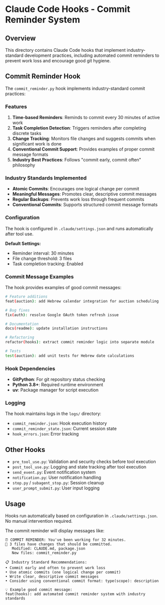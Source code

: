 # Claude Code Hooks - Commit Reminder System

## Overview

This directory contains Claude Code hooks that implement industry-standard development practices, including automated commit reminders to prevent work loss and encourage good git hygiene.

## Commit Reminder Hook

The `commit_reminder.py` hook implements industry-standard commit practices:

### Features

1. **Time-based Reminders**: Reminds to commit every 30 minutes of active work
2. **Task Completion Detection**: Triggers reminders after completing discrete tasks
3. **Change Tracking**: Monitors file changes and suggests commits when significant work is done
4. **Conventional Commit Support**: Provides examples of proper commit message formats
5. **Industry Best Practices**: Follows "commit early, commit often" philosophy

### Industry Standards Implemented

- **Atomic Commits**: Encourages one logical change per commit
- **Meaningful Messages**: Promotes clear, descriptive commit messages
- **Regular Backups**: Prevents work loss through frequent commits
- **Conventional Commits**: Supports structured commit message formats

### Configuration

The hook is configured in `.claude/settings.json` and runs automatically after tool use.

**Default Settings:**
- Reminder interval: 30 minutes
- File change threshold: 3 files
- Task completion tracking: Enabled

### Commit Message Examples

The hook provides examples of good commit messages:

```bash
# Feature additions
feat(auction): add Hebrew calendar integration for auction scheduling

# Bug fixes  
fix(auth): resolve Google OAuth token refresh issue

# Documentation
docs(readme): update installation instructions

# Refactoring
refactor(hooks): extract commit reminder logic into separate module

# Tests
test(auction): add unit tests for Hebrew date calculations
```

### Hook Dependencies

- **GitPython**: For git repository status checking
- **Python 3.8+**: Required runtime environment
- **uv**: Package manager for script execution

### Logging

The hook maintains logs in the `logs/` directory:
- `commit_reminder.json`: Hook execution history
- `commit_reminder_state.json`: Current session state
- `hook_errors.json`: Error tracking

## Other Hooks

- `pre_tool_use.py`: Validation and security checks before tool execution
- `post_tool_use.py`: Logging and state tracking after tool execution
- `send_event.py`: Event notification system
- `notification.py`: User notification handling
- `stop.py` / `subagent_stop.py`: Session cleanup
- `user_prompt_submit.py`: User input logging

## Usage

Hooks run automatically based on configuration in `.claude/settings.json`. No manual intervention required.

The commit reminder will display messages like:

```
⏰ COMMIT REMINDER: You've been working for 32 minutes.
📝 3 files have changes that should be committed.
   Modified: CLAUDE.md, package.json
   New files: commit_reminder.py

📋 Industry Standard Recommendations:
• Commit early and often to prevent work loss
• Use atomic commits (one logical change per commit)  
• Write clear, descriptive commit messages
• Consider using conventional commit format: type(scope): description

💡 Example good commit message:
feat(hooks): add automated commit reminder system with industry standards
```